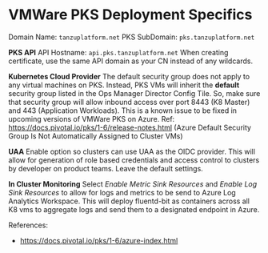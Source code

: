 # VMWare PKS Deployment Specifics

Domain Name: `tanzuplatform.net`
PKS SubDomain: `pks.tanzuplatform.net`

**PKS API**
API Hostname: `api.pks.tanzuplatform.net`
When creating certificate, use the same API domain as your CN instead of any wildcards. 

**Kubernetes Cloud Provider**
The default security group does not apply to any virtual machines on PKS. Instead, PKS VMs will inherit the **default** security group listed in the Ops Manager Director Config Tile. So, make sure that security group will allow inbound access over port 8443 (K8 Master) and 443 (Application Workloads). This is a known issue to be fixed in upcoming versions of VMWare PKS on Azure. Ref: https://docs.pivotal.io/pks/1-6/release-notes.html (Azure Default Security Group Is Not Automatically Assigned to Cluster VMs)

**UAA**
Enable option so clusters can use UAA as the OIDC provider. This will allow for generation of role based credentials and access control to clusters by developer on product teams. Leave the default settings.

**In Cluster Monitoring**
Select *Enable Metric Sink Resources* and *Enable Log Sink Resources* to allow for logs and metrics to be send to Azure Log Analytics Workspace. This will deploy fluentd-bit as containers across all K8 vms to aggregate logs and send them to a designated endpoint in Azure.

References:
- https://docs.pivotal.io/pks/1-6/azure-index.html
